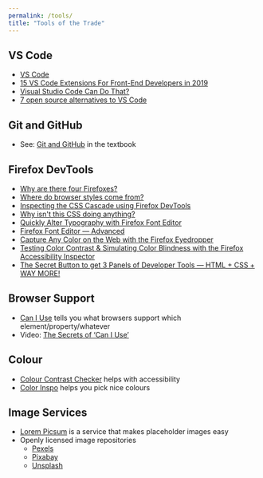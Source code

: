 ```yaml
---
permalink: /tools/
title: "Tools of the Trade"
---
```

## VS Code
- [VS Code](https://code.visualstudio.com/)
- [15 VS Code Extensions For Front-End Developers in 2019](https://youtu.be/LdF2RcelRg0)
- [Visual Studio Code Can Do That?](https://www.smashingmagazine.com/2018/01/visual-studio-code/)
- [7 open source alternatives to VS Code](https://opensource.com/article/20/6/open-source-alternatives-vs-code)

## Git and GitHub
- See: [Git and GitHub](https://developer.mozilla.org/en-US/docs/Learn/Tools_and_testing/GitHub) in the textbook

## Firefox DevTools
- [Why are there four Firefoxes?](https://www.youtube.com/watch?v=qQ1oQJJn1nQ)
- [Where do browser styles come from?](https://youtu.be/spK_S0HfzFw)
- [Inspecting the CSS Cascade using Firefox DevTools](https://youtu.be/Sp9ZfSvpf7A)
- [Why isn't this CSS doing anything?](https://youtu.be/O3DAm82vIvU)
- [Quickly Alter Typography with Firefox Font Editor](https://youtu.be/UazfLa1O94M)
- [Firefox Font Editor — Advanced](https://youtu.be/RYP7jKMWkVY)
- [Capture Any Color on the Web with the Firefox Eyedropper](https://youtu.be/Mh15ozzy82A)
- [Testing Color Contrast & Simulating Color Blindness with the Firefox Accessibility Inspector](https://youtu.be/eBefjaWud-M)
- [The Secret Button to get 3 Panels of Developer Tools — HTML + CSS + WAY MORE!](https://youtu.be/N6aMLUZ-v3w)

## Browser Support
- [Can I Use](https://caniuse.com/) tells you what browsers support which element/property/whatever
- Video: [The Secrets of ‘Can I Use’](https://www.youtube.com/watch?v=WM_cKHH7bZ0)

## Colour
- [Colour Contrast Checker](https://contrast-ratio.com/) helps with accessibility
- [Color Inspo](https://colorsinspo.com/) helps you pick nice colours

## Image Services
- [Lorem Picsum](https://picsum.photos/) is a service that makes placeholder images easy
- Openly licensed image repositories
  - [Pexels](https://www.pexels.com/)
  - [Pixabay](https://pixabay.com/)
  - [Unsplash](https://unsplash.com/)